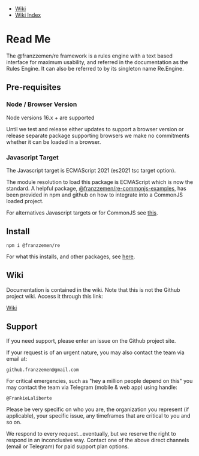 - [Wiki](./ts-src/Wiki.md)
- [Wiki Index](./ts-src/WikiIndex.md)

# Read Me

The @franzzemen/re framework is a rules engine with a text based interface for maximum usability, and referred in the
documentation as the Rules Engine. It can also be referred to by its singleton name Re.Engine.

## Pre-requisites

### Node / Browser Version

Node versions 16.x + are supported

Until we test and release either updates to support a browser version or release separate package supporting browsers we
make no commitments whether it can be loaded in a browser.

### Javascript Target

The Javascript target is ECMAScript 2021 (es2021 tsc target option).

The module resolution to load this package is ECMAScript which is now the standard. A helpful package,
[@franzzemen/re-commonjs-examples](https://www.npmjs.com/package/@franzzemen/re-commonjs-examples), has been provided in
npm and github on how to integrate into a CommonJS loaded project.

For alternatives Javascript targets or for CommonJS see [this](./ts-src/JavascriptTargetAndModuleResolution.md).

## Install

    npm i @franzzemen/re

For what this installs, and other packages, see [here](./ts-src/InstalledAndSisterPackages.md).


## Wiki

Documentation is contained in the wiki. Note that this is not the Github project wiki. Access it through this link:

[Wiki](./ts-src/Wiki.md)


## Support

If you need support, please enter an issue on the Github project site.    

If  your request is of an urgent nature, you may also contact the team via email at:

    github.franzzemen@gmail.com

For critical emergencies, such as "hey a million people depend on this" you may contact the team via Telegram 
(mobile & web app) using handle:

    @FrankieLaliberte 

Please be very specific on who you are, the organization you represent (if applicable), your specific issue, any 
timeframes that are critical to you and so on.

We respond to every request...eventually, but we reserve the right to respond in an inconclusive way.  Contact one of 
the above direct channels (email or Telegram) for paid support plan options.  
